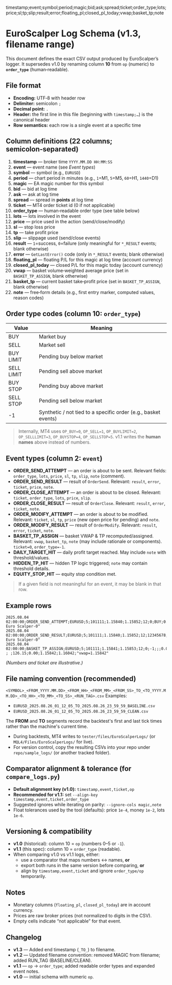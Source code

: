 timestamp;event;symbol;period;magic;bid;ask;spread;ticket;order_type;lots;price;sl;tp;slip;result;error;floating_pl;closed_pl_today;vwap;basket_tp;note

# EuroScalper Log Schema (v1.3, filename range)

This document defines the exact CSV output produced by EuroScalper’s logger. It supersedes v1.0 by renaming column **10** from `op` (numeric) to **`order_type`** (human‑readable).

## File format
- **Encoding:** UTF‑8 with header row
- **Delimiter:** semicolon `;`
- **Decimal point:** `.`
- **Header:** the first line in this file (beginning with `timestamp;…`) is the canonical header
- **Row semantics:** each row is a single event at a specific time

## Column definitions (22 columns; semicolon‑separated)


1. **timestamp** — broker time `YYYY.MM.DD HH:MM:SS`
2. **event** — event name (see *Event types*)
3. **symbol** — symbol (e.g., `EURUSD`)
4. **period** — chart period in minutes (e.g., `1`=M1, `5`=M5, `60`=H1, `1440`=D1)
5. **magic** — EA magic number for this symbol
6. **bid** — bid at log time
7. **ask** — ask at log time
8. **spread** — spread in **points** at log time
9. **ticket** — MT4 order ticket id (0 if not applicable)
10. **order_type** — human‑readable order type (see table below)
11. **lots** — lots involved in the event
12. **price** — price used in the action (send/close/modify)
13. **sl** — stop loss price
14. **tp** — take profit price
15. **slip** — slippage used (send/close events)
16. **result** — `1`=success, `0`=failure (only meaningful for `*_RESULT` events; blank otherwise)
17. **error** — `GetLastError()` code (only in `*_RESULT` events; blank otherwise)
18. **floating_pl** — floating P/L for this magic at log time (account currency)
19. **closed_pl_today** — closed P/L for this magic today (account currency)
20. **vwap** — basket volume‑weighted average price (set in `BASKET_TP_ASSIGN`, blank otherwise)
21. **basket_tp** — current basket take‑profit price (set in `BASKET_TP_ASSIGN`, blank otherwise)
22. **note** — free‑form details (e.g., first entry marker, computed values, reason codes)

## Order type codes (column 10: `order_type`)

| Value       | Meaning       |
|------------|----------------|
| BUY        | Market buy     |
| SELL       | Market sell    |
| BUY LIMIT  | Pending buy below market |
| SELL LIMIT | Pending sell above market |
| BUY STOP   | Pending buy above market |
| SELL STOP  | Pending sell below market |
| -1         | Synthetic / not tied to a specific order (e.g., basket events) |

> Internally, MT4 uses `OP_BUY=0`, `OP_SELL=1`, `OP_BUYLIMIT=2`, `OP_SELLLIMIT=3`, `OP_BUYSTOP=4`, `OP_SELLSTOP=5`. v1.1 writes the **human names** above instead of numbers.

## Event types (column 2: `event`)

- **ORDER_SEND_ATTEMPT** — an order is about to be sent. Relevant fields: `order_type`, `lots`, `price`, `sl`, `tp`, `slip`, `note` (comment).
- **ORDER_SEND_RESULT** — result of `OrderSend`. Relevant: `result`, `error`, `ticket`, `price`, `note`.
- **ORDER_CLOSE_ATTEMPT** — an order is about to be closed. Relevant: `ticket`, `order_type`, `lots`, `price`, `slip`.
- **ORDER_CLOSE_RESULT** — result of `OrderClose`. Relevant: `result`, `error`, `ticket`, `note`.
- **ORDER_MODIFY_ATTEMPT** — an order is about to be modified. Relevant: `ticket`, `sl`, `tp`, `price` (new open price for pending) and `note`.
- **ORDER_MODIFY_RESULT** — result of `OrderModify`. Relevant: `result`, `error`, `ticket`, `note`.
- **BASKET_TP_ASSIGN** — basket VWAP & TP recomputed/assigned. Relevant: `vwap`, `basket_tp`, `note` (may include rationale or components). `ticket=0`, `order_type=-1`.
- **DAILY_TARGET_HIT** — daily profit target reached. May include `note` with threshold/values.
- **HIDDEN_TP_HIT** — hidden TP logic triggered; `note` may contain threshold details.
- **EQUITY_STOP_HIT** — equity stop condition met.

> If a given field is not meaningful for an event, it may be blank in that row.

## Example rows

```
2025.08.04 02:00:00;ORDER_SEND_ATTEMPT;EURUSD;5;101111;1.15840;1.15852;12;0;BUY;0.10;1.15842;0.00000;0.00000;2;;;125.40;0.00;;;"EURUSD-Euro Scalper-0"
2025.08.04 02:00:00;ORDER_SEND_RESULT;EURUSD;5;101111;1.15840;1.15852;12;12345678;BUY;0.10;1.15842;0.00000;0.00000;2;1;0;126.15;0.00;;;"EURUSD-Euro Scalper-0"
2025.08.04 02:00:00;BASKET_TP_ASSIGN;EURUSD;5;101111;1.15841;1.15853;12;0;-1;;;0.00000;0.00000;; ; ;126.15;0.00;1.15842;1.16042;"vwap=1.15842"
```

*(Numbers and ticket are illustrative.)*

## File naming convention (recommended)

`<SYMBOL>_<FROM_YYYY.MM.DD>_<FROM_HH>_<FROM_MM>_<FROM_SS>_TO_<TO_YYYY.MM.DD>_<TO_HH>_<TO_MM>_<TO_SS>_<RUN_TAG>.csv`
Examples:
- `EURUSD_2025.08.26_01_12_05_TO_2025.08.26_23_59_59_BASELINE.csv`
- `EURUSD_2025.08.26_01_12_05_TO_2025.08.26_23_59_59_CLEAN.csv`

The **FROM** and **TO** segments record the backtest's first and last tick times rather than the machine's current time.

- During backtests, MT4 writes to `tester/files/EuroScalperLogs/` (or `MQL4/Files/EuroScalperLogs/` for live).
- For version control, copy the resulting CSVs into your repo under `repo/sample_logs/` (or another tracked folder).

## Comparator alignment & tolerance (for `compare_logs.py`)

- **Default alignment key (v1.0):** `timestamp,event,ticket,op`  
- **Recommended for v1.1:** set `--align-key timestamp,event,ticket,order_type`
- Suggested ignores while iterating on parity: `--ignore-cols magic,note`  
- Float tolerances used by the tool (defaults): price `1e-4`, money `1e-2`, lots `1e-6`.

## Versioning & compatibility

- **v1.0** (historical): column 10 = `op` (numbers 0–5 or `-1`).  
- **v1.1** (this spec): column 10 = `order_type` (readable).  
- When comparing v1.0 vs v1.1 logs, either:
  - use a comparator that maps numbers ↔ names, **or**
  - export both runs in the same version before comparing, **or**
  - align by `timestamp,event,ticket` and ignore `order_type/op` temporarily.

## Notes
- Monetary columns (`floating_pl`, `closed_pl_today`) are in account currency.  
- Prices are raw broker prices (not normalized to digits in the CSV).  
- Empty cells indicate “not applicable” for that event.

## Changelog
- **v1.3** — Added end timestamp (`_TO_`) to filename.
- **v1.2** — Updated filename convention: removed MAGIC from filename; added RUN_TAG (BASELINE/CLEAN).
- **v1.1** — `op` → `order_type`; added readable order types and expanded event notes.
- **v1.0** — initial schema with numeric `op`.